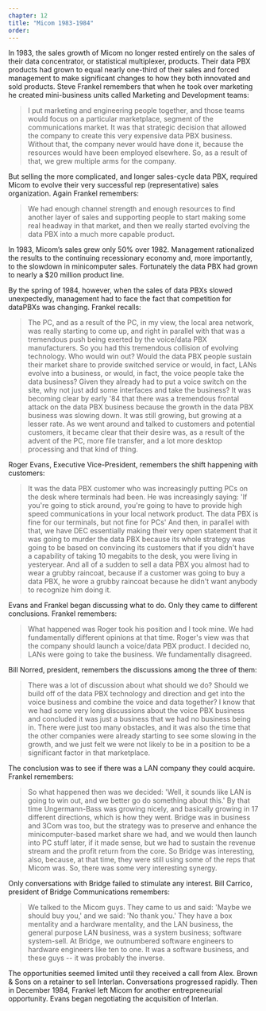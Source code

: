 ```yaml
---
chapter: 12
title: "Micom 1983-1984"
order: 
---
```


In 1983, the sales growth of Micom no longer rested entirely on the sales of their data concentrator, or statistical multiplexer, products. Their data PBX products had grown to equal nearly one-third of their sales and forced management to make significant changes to how they both innovated and sold products. Steve Frankel remembers that when he took over marketing he created mini-business units called Marketing and Development teams:

>I put marketing and engineering people together, and those teams would focus on a particular marketplace, segment of the communications market. It was that strategic decision that allowed the company to create this very expensive data PBX business. Without that, the company never would have done it, because the resources would have been employed elsewhere. So, as a result of that, we grew multiple arms for the company.

But selling the more complicated, and longer sales-cycle data PBX, required Micom to evolve their very successful rep (representative) sales organization. Again Frankel remembers:

>We had enough channel strength and enough resources to find another layer of sales and supporting people to start making some real headway in that market, and then we really started evolving the data PBX into a much more capable product.

In 1983, Micom’s sales grew only 50% over 1982. Management rationalized the results to the continuing recessionary economy and, more importantly, to the slowdown in minicomputer sales. Fortunately the data PBX had grown to nearly a $20 million product line.

By the spring of 1984, however, when the sales of data PBXs slowed unexpectedly, management had to face the fact that competition for dataPBXs was changing. Frankel recalls:

>The PC, and as a result of the PC, in my view, the local area network, was really starting to come up, and right in parallel with that was a tremendous push being exerted by the voice/data PBX manufacturers. So you had this tremendous collision of evolving technology. Who would win out? Would the data PBX people sustain their market share to provide switched service or would, in fact, LANs evolve into a business, or would, in fact, the voice people take the data business? Given they already had to put a voice switch on the site, why not just add some interfaces and take the business? It was becoming clear by early '84 that there was a tremendous frontal attack on the data PBX business because the growth in the data PBX business was slowing down. It was still growing, but growing at a lesser rate. As we went around and talked to customers and potential customers, it became clear that their desire was, as a result of the advent of the PC, more file transfer, and a lot more desktop processing and that kind of thing.

Roger Evans, Executive Vice-President, remembers the shift happening with customers:

>It was the data PBX customer who was increasingly putting PCs on the desk where terminals had been. He was increasingly saying: 'If you're going to stick around, you're going to have to provide high speed communications in your local network product. The data PBX is fine for our terminals, but not fine for PCs' And then, in parallel with that, we have DEC essentially making their very open statement that it was going to murder the data PBX because its whole strategy was going to be based on convincing its customers that if you didn't have a capability of taking 10 megabits to the desk, you were living in yesteryear. And all of a sudden to sell a data PBX you almost had to wear a grubby raincoat, because if a customer was going to buy a data PBX, he wore a grubby raincoat because he didn't want anybody to recognize him doing it.

Evans and Frankel began discussing what to do. Only they came to different conclusions. Frankel remembers:

>What happened was Roger took his position and I took mine. We had fundamentally different opinions at that time. Roger's view was that the company should launch a voice/data PBX product. I decided no, LANs were going to take the business. We fundamentally disagreed.

Bill Norred, president, remembers the discussions among the three of them:

>There was a lot of discussion about what should we do? Should we build off of the data PBX technology and direction and get into the voice business and combine the voice and data together? I know that we had some very long discussions about the voice PBX business and concluded it was just a business that we had no business being in. There were just too many obstacles, and it was also the time that the other companies were already starting to see some slowing in the growth, and we just felt we were not likely to be in a position to be a significant factor in that marketplace.

The conclusion was to see if there was a LAN company they could acquire. Frankel remembers:

>So what happened then was we decided: 'Well, it sounds like LAN is going to win out, and we better go do something about this.' By that time Ungermann-Bass was growing nicely, and basically growing in 17 different directions, which is how they went. Bridge was in business and 3Com was too, but the strategy was to preserve and enhance the minicomputer-based market share we had, and we would then launch into PC stuff later, if it made sense, but we had to sustain the revenue stream and the profit return from the core. So Bridge was interesting, also, because, at that time, they were still using some of the reps that Micom was.  So, there was some very interesting synergy.

Only conversations with Bridge failed to stimulate any interest. Bill Carrico, president of Bridge Communications remembers:

>We talked to the Micom guys. They came to us and said: 'Maybe we should buy you,' and we said: 'No thank you.' They have a box mentality and a hardware mentality, and the LAN business, the general purpose LAN business, was a system business; software system-sell. At Bridge, we outnumbered software engineers to hardware engineers like ten to one. It was a software business, and these guys -- it was probably the inverse.

The opportunities seemed limited until they received a call from Alex. Brown & Sons on a retainer to sell Interlan. Conversations progressed rapidly. Then in December 1984, Frankel left Micom for another entrepreneurial opportunity. Evans began negotiating the acquisition of Interlan.

